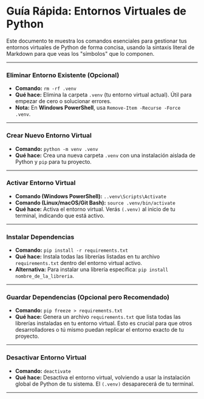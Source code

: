 # Guía Rápida: Entornos Virtuales de Python

Este documento te muestra los comandos esenciales para gestionar tus entornos virtuales de Python de forma concisa, usando la sintaxis literal de Markdown para que veas los "símbolos" que lo componen.

---

### Eliminar Entorno Existente (Opcional)

- **Comando:** `rm -rf .venv`
- **Qué hace:** Elimina la carpeta `.venv` (tu entorno virtual actual). Útil para empezar de cero o solucionar errores.
- **Nota:** En **Windows PowerShell**, usa `Remove-Item -Recurse -Force .venv`.

---

### Crear Nuevo Entorno Virtual

- **Comando:** `python -m venv .venv`
- **Qué hace:** Crea una nueva carpeta `.venv` con una instalación aislada de Python y `pip` para tu proyecto.

---

### Activar Entorno Virtual

- **Comando (Windows PowerShell):** `..venv\Scripts\Activate`
- **Comando (Linux/macOS/Git Bash):** `source .venv/bin/activate`
- **Qué hace:** Activa el entorno virtual. Verás `(.venv)` al inicio de tu terminal, indicando que está activo.

---

### Instalar Dependencias

- **Comando:** `pip install -r requirements.txt`
- **Qué hace:** Instala todas las librerías listadas en tu archivo `requirements.txt` dentro del entorno virtual activo.
- **Alternativa:** Para instalar una librería específica: `pip install nombre_de_la_libreria`.

---

### Guardar Dependencias (Opcional pero Recomendado)

- **Comando:** `pip freeze > requirements.txt`
- **Qué hace:** Genera un archivo `requirements.txt` que lista todas las librerías instaladas en tu entorno virtual. Esto es crucial para que otros desarrolladores o tú mismo puedan replicar el entorno exacto de tu proyecto.

---

### Desactivar Entorno Virtual

- **Comando:** `deactivate`
- **Qué hace:** Desactiva el entorno virtual, volviendo a usar la instalación global de Python de tu sistema. El `(.venv)` desaparecerá de tu terminal.

---
